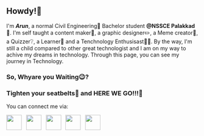 ## Howdy!👋

I'm ***Arun***, a normal Civil Engineering👷 Bachelor student **@NSSCE Palakkad🏫**. I'm self taught a content maker📄, a graphic designer✏️, a Meme creator🤩, a Quizzer❔, a Learner📙 and a Tenchnology Enthusisast🧑‍💻. By the way, I'm still a child compared to other great technologist and I am on my way to achive my dreams in technology. Through this page, you can see my journey in Technology.

### So, Whyare you Waiting😉?
### Tighten your seatbelts💺 and HERE WE GO!!!🤩
You can connect me via:

<a href="https://www.instagram.com/_kryp_tonian__/"><img src="https://upload.wikimedia.org/wikipedia/commons/thumb/e/e7/Instagram_logo_2016.svg/2048px-Instagram_logo_2016.svg.png" width="40"></a> &nbsp; <a href="https://www.linkedin.com/in/arun-ghosh-a-3b7bb2250/"><img src="https://upload.wikimedia.org/wikipedia/commons/thumb/c/ca/LinkedIn_logo_initials.png/900px-LinkedIn_logo_initials.png?20140125013055" width="40"></a> &nbsp; <a href="https://medium.com/@_kryp_tonian__"><img src="https://upload.wikimedia.org/wikipedia/commons/thumb/f/fa/Medium_Logo.webp/220px-Medium_Logo.webp.png?20201209043112" width="40"></a> &nbsp; <a href="https://twitter.com/kryp_tonian_"><img src="https://upload.wikimedia.org/wikipedia/commons/6/6f/Logo_of_Twitter.svg" width="40"></a> &nbsp; <a href="https://www.threads.net/@_kryp_tonian__"><img src="https://upload.wikimedia.org/wikipedia/commons/thumb/9/9d/Threads_%28app%29_logo.svg/768px-Threads_%28app%29_logo.svg.png" width="40"></a>
